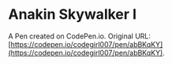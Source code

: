 # Anakin Skywalker I

A Pen created on CodePen.io. Original URL: [https://codepen.io/codegirl007/pen/abBKqKY](https://codepen.io/codegirl007/pen/abBKqKY).


